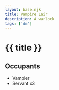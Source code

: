 ```yaml
---
layout: base.njk
title: Vampire Lair
description: A warlock
tags: ['dm']
---
```


# {{ title }}

## Occupants

* Vampier
* Servant x3
